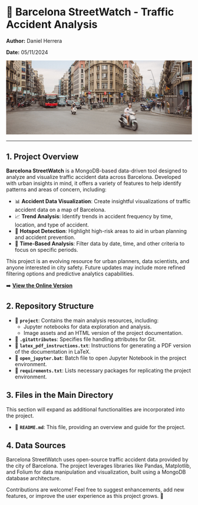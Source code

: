 # 🚦 Barcelona StreetWatch - Traffic Accident Analysis

**Author:** Daniel Herrera

**Date:** 05/11/2024

<img src="project/images/banner.jpeg" alt="Banner Image"/>

---

## 1. Project Overview

**Barcelona StreetWatch** is a MongoDB-based data-driven tool designed to analyze and visualize traffic accident data across Barcelona. Developed with urban insights in mind, it offers a variety of features to help identify patterns and areas of concern, including:

- 📊 **Accident Data Visualization**: Create insightful visualizations of traffic accident data on a map of Barcelona.
- 📈 **Trend Analysis**: Identify trends in accident frequency by time, location, and type of accident.
- 📍 **Hotspot Detection**: Highlight high-risk areas to aid in urban planning and accident prevention.
- 📅 **Time-Based Analysis**: Filter data by date, time, and other criteria to focus on specific periods.

This project is an evolving resource for urban planners, data scientists, and anyone interested in city safety. Future updates may include more refined filtering options and predictive analytics capabilities.

➡️ **[View the Online Version](https://leinadher.github.io/Barcelona-StreetWatch/project/project-traffic_accidents.html)**

## 2. Repository Structure

- 📁 **`project`**: Contains the main analysis resources, including:
  - Jupyter notebooks for data exploration and analysis.
  - Image assets and an HTML version of the project documentation.
- 📄 **`.gitattributes`**: Specifies file handling attributes for Git.
- 📄 **`latex_pdf_instructions.txt`**: Instructions for generating a PDF version of the documentation in LaTeX.
- 📄 **`open_jupyter.bat`**: Batch file to open Jupyter Notebook in the project environment.
- 📄 **`requirements.txt`**: Lists necessary packages for replicating the project environment.

## 3. Files in the Main Directory

This section will expand as additional functionalities are incorporated into the project.
- 📄 **`README.md`**: This file, providing an overview and guide for the project.

## 4. Data Sources

Barcelona StreetWatch uses open-source traffic accident data provided by the city of Barcelona. The project leverages libraries like Pandas, Matplotlib, and Folium for data manipulation and visualization, built using a MongoDB database architecture.

Contributions are welcome! Feel free to suggest enhancements, add new features, or improve the user experience as this project grows. 🚀
